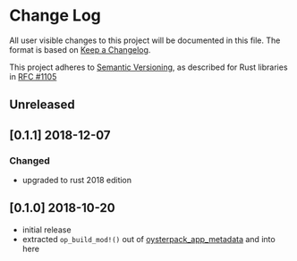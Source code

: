 # Change Log

All user visible changes to this project will be documented in this file. The format is based on [Keep a Changelog](http://keepachangelog.com/).

This project adheres to [Semantic Versioning](http://semver.org/), as described for Rust libraries in [RFC #1105](https://github.com/rust-lang/rfcs/blob/master/text/1105-api-evolution.md)

## Unreleased

## \[0.1.1\] 2018-12-07

### Changed
- upgraded to rust 2018 edition

## \[0.1.0\] 2018-10-20
- initial release
- extracted `op_build_mod!()` out of [oysterpack_app_metadata](https://crates.io/crates/oysterpack_app_metadata)
  and into here